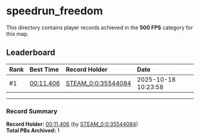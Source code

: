 # speedrun_freedom

This directory contains player records achieved in the **500 FPS** category for this map.

## Leaderboard

| Rank | Best Time | Record Holder | Date                |
| :--- | :-------- | :------------ | :------------------ |
| #1   | [00:11.406](./00011406_STEAM_0_0_35544084_20251018-102358.zip) | [STEAM_0:0:35544084](https://speedrun16.com/profile/STEAM_0:0:35544084)   | 2025-10-18 10:23:58 |

---

### Record Summary
**Record Holder:** [00:11.406](./00011406_STEAM_0_0_35544084_20251018-102358.zip) (by [STEAM_0:0:35544084](https://speedrun16.com/profile/STEAM_0:0:35544084))  
**Total PBs Archived:** 1